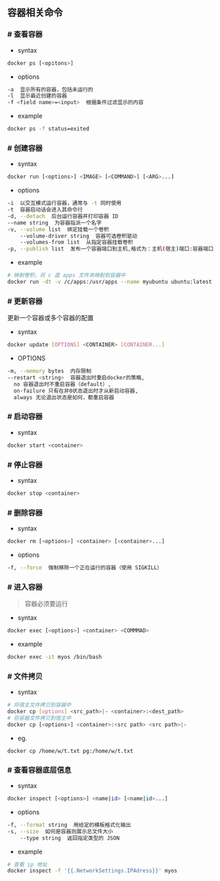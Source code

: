 ## 容器相关命令
### # 查看容器
- syntax
```bash
docker ps [<opitons>]
```
- options
```bash
-a  显示所有的容器，包括未运行的
-l  显示最近创建的容器
-f <field name>=<input>  根据条件过滤显示的内容
```
- example
```bash
docker ps -f status=exited
```
### # 创建容器
- syntax
```bash
docker run [<options>] <IMAGE> [<COMMAND>] [<ARG>...]
```
- options
```bash
-i  以交互模式运行容器，通常与 -t 同时使用
-t  容器启动话会进入其命令行
-d, --detach  后台运行容器并打印容器 ID
--name string  为容器指派一个名字
-v, --volume list  绑定挂载一个卷积  
    --volume-driver string  容器可选卷积驱动
    --volumes-from list  从指定容器挂载卷积
-p, --publish list  发布一个容器端口到主机,格式为：主机(宿主)端口:容器端口
```
- example
```bash
# 映射卷积，将 c 盘 apps 文件夹映射到容器中
docker run -dt -v /c/apps:/usr/apps --name myubuntu ubuntu:latest
```
### # 更新容器
更新一个容器或多个容器的配置
- syntax
```bash
docker update [OPTIONS] <CONTAINER> [CONTAINER...]
```
- OPTIONS
```bash
-m, --memory bytes  内存限制
--restart <string>  容器退出时重启docker的策略,
  no 容器退出时不重启容器（default）,
  on-failure 只有在非0状态退出时才从新启动容器,
  always 无论退出状态是如何，都重启容器
```
### # 启动容器
- syntax
```bash
docker start <container>
```
### # 停止容器
- syntax
```bash
docker stop <container>
```
### # 删除容器
- syntax
```bash
docker rm [<options>] <container> [<container>...]
```
- options
```bash
-f, --force  强制移除一个正在运行的容器（使用 SIGKILL）
```
### # 进入容器
> 容器必须要运行
- syntax
```bash
docker exec [<options>] <container> <COMMMAD>
```
- example
```bash
docker exec -it myos /bin/bash
```
### # 文件拷贝
- syntax
```bash
# 将宿主文件拷贝到容器中
docker cp [options] <src_path>|- <container>:<dest_path>
# 将容器文件拷贝到宿主中
docker cp [<options>] <container>:<src path> <src path>|-
```
- eg.
```
docker cp /home/w/t.txt pg:/home/w/t.txt
```
### # 查看容器底层信息
- syntax
```bash
docker inspect [<options>] <name|id> [<name|id>...]
```
- options
```bash
-f, --format string  用给定的模板格式化输出
-s, --size  如何是容器则展示总文件大小
    --type string  返回指定类型的 JSON
```
- example
```bash
# 查看 ip 地址
docker inspect -f '{{.NetworkSettings.IPAdress}}' myos
```
